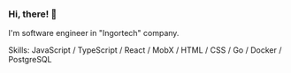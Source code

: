 ### Hi, there! 👋
I'm software engineer in "Ingortech" company.

Skills:  JavaScript / TypeScript / React / MobX / HTML / CSS / Go / Docker / PostgreSQL
